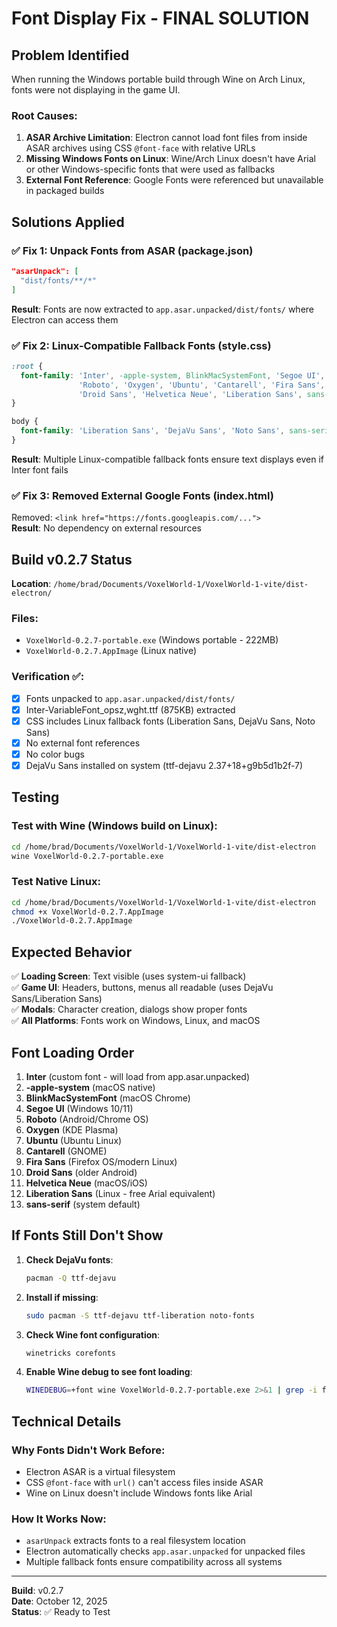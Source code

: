 # Font Display Fix - FINAL SOLUTION

## Problem Identified
When running the Windows portable build through Wine on Arch Linux, fonts were not displaying in the game UI.

### Root Causes:
1. **ASAR Archive Limitation**: Electron cannot load font files from inside ASAR archives using CSS `@font-face` with relative URLs
2. **Missing Windows Fonts on Linux**: Wine/Arch Linux doesn't have Arial or other Windows-specific fonts that were used as fallbacks
3. **External Font Reference**: Google Fonts were referenced but unavailable in packaged builds

## Solutions Applied

### ✅ Fix 1: Unpack Fonts from ASAR (package.json)
```json
"asarUnpack": [
  "dist/fonts/**/*"
]
```
**Result**: Fonts are now extracted to `app.asar.unpacked/dist/fonts/` where Electron can access them

### ✅ Fix 2: Linux-Compatible Fallback Fonts (style.css)
```css
:root {
  font-family: 'Inter', -apple-system, BlinkMacSystemFont, 'Segoe UI', 
               'Roboto', 'Oxygen', 'Ubuntu', 'Cantarell', 'Fira Sans', 
               'Droid Sans', 'Helvetica Neue', 'Liberation Sans', sans-serif;
}

body {
  font-family: 'Liberation Sans', 'DejaVu Sans', 'Noto Sans', sans-serif;
}
```
**Result**: Multiple Linux-compatible fallback fonts ensure text displays even if Inter font fails

### ✅ Fix 3: Removed External Google Fonts (index.html)
Removed: `<link href="https://fonts.googleapis.com/...">`  
**Result**: No dependency on external resources

## Build v0.2.7 Status

**Location**: `/home/brad/Documents/VoxelWorld-1/VoxelWorld-1-vite/dist-electron/`

### Files:
- `VoxelWorld-0.2.7-portable.exe` (Windows portable - 222MB)
- `VoxelWorld-0.2.7.AppImage` (Linux native)

### Verification ✅:
- [x] Fonts unpacked to `app.asar.unpacked/dist/fonts/`
- [x] Inter-VariableFont_opsz,wght.ttf (875KB) extracted
- [x] CSS includes Linux fallback fonts (Liberation Sans, DejaVu Sans, Noto Sans)
- [x] No external font references
- [x] No color bugs
- [x] DejaVu Sans installed on system (ttf-dejavu 2.37+18+g9b5d1b2f-7)

## Testing

### Test with Wine (Windows build on Linux):
```bash
cd /home/brad/Documents/VoxelWorld-1/VoxelWorld-1-vite/dist-electron
wine VoxelWorld-0.2.7-portable.exe
```

### Test Native Linux:
```bash
cd /home/brad/Documents/VoxelWorld-1/VoxelWorld-1-vite/dist-electron
chmod +x VoxelWorld-0.2.7.AppImage
./VoxelWorld-0.2.7.AppImage
```

## Expected Behavior

✅ **Loading Screen**: Text visible (uses system-ui fallback)  
✅ **Game UI**: Headers, buttons, menus all readable (uses DejaVu Sans/Liberation Sans)  
✅ **Modals**: Character creation, dialogs show proper fonts  
✅ **All Platforms**: Fonts work on Windows, Linux, and macOS

## Font Loading Order

1. **Inter** (custom font - will load from app.asar.unpacked)
2. **-apple-system** (macOS native)
3. **BlinkMacSystemFont** (macOS Chrome)
4. **Segoe UI** (Windows 10/11)
5. **Roboto** (Android/Chrome OS)
6. **Oxygen** (KDE Plasma)
7. **Ubuntu** (Ubuntu Linux)
8. **Cantarell** (GNOME)
9. **Fira Sans** (Firefox OS/modern Linux)
10. **Droid Sans** (older Android)
11. **Helvetica Neue** (macOS/iOS)
12. **Liberation Sans** (Linux - free Arial equivalent)
13. **sans-serif** (system default)

## If Fonts Still Don't Show

1. **Check DejaVu fonts**:
   ```bash
   pacman -Q ttf-dejavu
   ```

2. **Install if missing**:
   ```bash
   sudo pacman -S ttf-dejavu ttf-liberation noto-fonts
   ```

3. **Check Wine font configuration**:
   ```bash
   winetricks corefonts
   ```

4. **Enable Wine debug to see font loading**:
   ```bash
   WINEDEBUG=+font wine VoxelWorld-0.2.7-portable.exe 2>&1 | grep -i font
   ```

## Technical Details

### Why Fonts Didn't Work Before:
- Electron ASAR is a virtual filesystem
- CSS `@font-face` with `url()` can't access files inside ASAR
- Wine on Linux doesn't include Windows fonts like Arial

### How It Works Now:
- `asarUnpack` extracts fonts to a real filesystem location
- Electron automatically checks `app.asar.unpacked` for unpacked files
- Multiple fallback fonts ensure compatibility across all systems

---
**Build**: v0.2.7  
**Date**: October 12, 2025  
**Status**: ✅ Ready to Test
